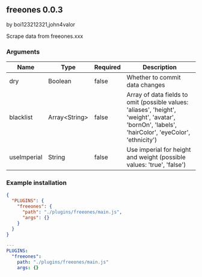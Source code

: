 ## freeones 0.0.3

by boi123212321,john4valor

Scrape data from freeones.xxx
### Arguments

| Name        | Type          | Required | Description                                                                                                                                       |
| ----------- | ------------- | -------- | ------------------------------------------------------------------------------------------------------------------------------------------------- |
| dry         | Boolean       | false    | Whether to commit data changes                                                                                                                    |
| blacklist   | Array&lt;String&gt; | false    | Array of data fields to omit (possible values: &#x27;aliases&#x27;, &#x27;height&#x27;, &#x27;weight&#x27;, &#x27;avatar&#x27;, &#x27;bornOn&#x27;, &#x27;labels&#x27;, &#x27;hairColor&#x27;, &#x27;eyeColor&#x27;, &#x27;ethnicity&#x27;) |
| useImperial | String        | false    | Use imperial for height and weight (possible values: &#x27;true&#x27;, &#x27;false&#x27;)                                                                             |
### Example installation

```json
{
  "PLUGINS": {
    "freeones": {
      "path": "./plugins/freeones/main.js",
      "args": {}
    }
  }
}
```

```yaml
---
PLUGINS:
  "freeones":
    path: "./plugins/freeones/main.js"
    args: {}
```
